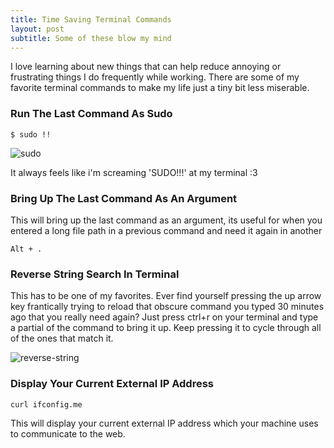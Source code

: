 ```yaml
---
title: Time Saving Terminal Commands
layout: post
subtitle: Some of these blow my mind
---
```


I love learning about new things that can help reduce annoying or frustrating things I do frequently while working. There are some of my favorite terminal commands to make my life just a tiny bit less miserable. 

### Run The Last Command As Sudo

~~~
$ sudo !!
~~~

![sudo](http://i.imgur.com/lWvyhsN.gif)

It always feels like i'm screaming 'SUDO!!!' at my terminal :3

### Bring Up The Last Command As An Argument

This will bring up the last command as an argument, its useful for when you entered a long file path in a previous command and need it again in another

~~~
Alt + . 
~~~

### Reverse String Search In Terminal

This has to be one of my favorites. Ever find yourself pressing the up arrow key frantically trying to reload that obscure command you typed 30 minutes ago that you really need again? Just press ctrl+r on your terminal and type a partial of the command to bring it up. Keep pressing it to cycle through all of the ones that match it.

![reverse-string](http://i.imgur.com/hEMPUvl.gif)

### Display Your Current External IP Address

~~~
curl ifconfig.me
~~~

This will display your current external IP address which your machine uses to communicate to the web.

